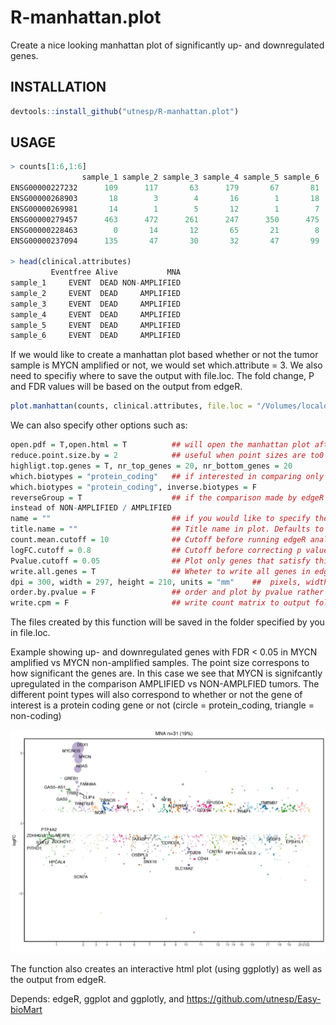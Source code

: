 # R-manhattan.plot
Create a nice looking manhattan plot of significantly up- and downregulated genes. 

## INSTALLATION

```R
devtools::install_github("utnesp/R-manhattan.plot")
```

## USAGE

```R
> counts[1:6,1:6]
                sample_1 sample_2 sample_3 sample_4 sample_5 sample_6
ENSG00000227232      109      117       63      179       67       81
ENSG00000268903       18        3        4       16        1       18
ENSG00000269981       14        1        5       12        1        7
ENSG00000279457      463      472      261      247      350      475
ENSG00000228463        0       14       12       65       21        8
ENSG00000237094      135       47       30       32       47       99

> head(clinical.attributes)
         Eventfree Alive           MNA
sample_1     EVENT  DEAD NON-AMPLIFIED
sample_2     EVENT  DEAD     AMPLIFIED
sample_3     EVENT  DEAD     AMPLIFIED
sample_4     EVENT  DEAD     AMPLIFIED
sample_5     EVENT  DEAD     AMPLIFIED
sample_6     EVENT  DEAD     AMPLIFIED
```

If we would like to create a manhattan plot based whether or not the tumor sample is MYCN amplified or not, we would set which.attribute = 3. We also need to specifiy where to save the output with file.loc. The fold change, P and FDR values will be based on the output from edgeR.

```R
plot.manhattan(counts, clinical.attributes, file.loc = "/Volumes/localdisc/output.folder/")
```

We can also specify other options such as:

```R
open.pdf = T,open.html = T          ## will open the manhattan plot after the function has completed 
reduce.point.size.by = 2            ## useful when point sizes are to0 big or too low
highligt.top.genes = T, nr_top_genes = 20, nr_bottom_genes = 20           ## for labelling xx genes of interrest
which.biotypes = "protein_coding"   ## if interested in comparing only protein_coding genes
which.biotypes = "protein_coding", inverse.biotypes = F                   ## if interested in only long non-coding RNAs
reverseGroup = T                    ## if the comparison made by edgeR is not what we wanted, e.g. we would like AMPLIFIED / NON-AMPLIFIED
instead of NON-AMPLIFIED / AMPLIFIED
name = ""                           ## if you would like to specify the output names of each file manually. Defaults to column name of clinical attribute
title.name = ""                     ## Title name in plot. Defaults to column name of clinical attribute
count.mean.cutoff = 10              ## Cutoff before running edgeR analysis
logFC.cutoff = 0.8                  ## Cutoff before correcting p values
Pvalue.cutoff = 0.05                ## Plot only genes that satisfy this criteria
write.all.genes = T                 ## Wheter to write all genes in edgeR output, or to only write those below Pvalue.cutoff
dpi = 300, width = 297, height = 210, units = "mm"    ##  pixels, width, height of pdf
order.by.pvalue = F                 ## order and plot by pvalue rather than FDR
write.cpm = F                       ## write count matrix to output folder

```


The files created by this function will be saved in the folder specified by you in file.loc.

Example showing up- and downregulated genes with FDR < 0.05 in MYCN amplified vs MYCN non-amplified samples. 
The point size correspons to how significant the genes are. In this case we see that MYCN is signifcantly upregulated in the comparison AMPLIFIED vs NON-AMPLFIED tumors. The different point types will also correspond to whether or not the gene of interest is a protein coding gene or not (circle = protein_coding, triangle = non-coding)


![alt text](https://github.com/utnesp/R-manhattan.plot/blob/master/MNA.labeled.jpg "Example showing up- and downregulated genes with FDR < 0.05")



The function also creates an interactive html plot (using ggplotly) as well as the output from edgeR. 

Depends: 
edgeR, ggplot and ggplotly, and
https://github.com/utnesp/Easy-bioMart
